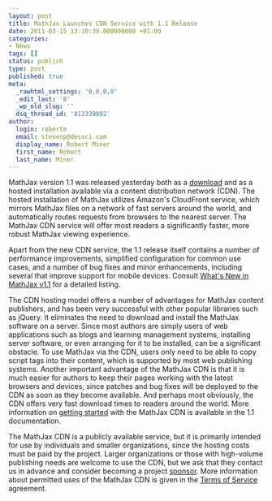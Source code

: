 ```yaml
---
layout: post
title: MathJax Launches CDN Service with 1.1 Release
date: 2011-03-15 13:10:39.000000000 +01:00
categories:
- News
tags: []
status: publish
type: post
published: true
meta:
  _rawhtml_settings: '0,0,0,0'
  _edit_last: '8'
  _wp_old_slug: ''
  dsq_thread_id: '812339892'
author:
  login: robertm
  email: stevenp@dessci.com
  display_name: Robert Miner
  first_name: Robert
  last_name: Miner
---
```


MathJax version 1.1 was released yesterday both as a [download](http://www.mathjax.org/download/) and as a hosted installation  available via a content distribution network (CDN).  The hosted installation of MathJax utilizes Amazon's CloudFront service, which mirrors MathJax files on a network of fast servers around the world, and automatically routes requests from browsers to the nearest server.  The MathJax CDN service will offer most readers a significantly faster, more robust MathJax viewing experience.

Apart from the new CDN service, the 1.1 release itself contains a number of performance improvements, simplified configuration for common use cases, and a number of bug fixes and minor enhancements, including several that improve support for mobile devices.  Consult [What's New in MathJax v1.1](http://www.mathjax.org/docs/1.1/whats-new.html) for a detailed listing. 

The CDN hosting model offers a number of advantages for MathJax content publishers, and has been very successful with other popular libraries such as jQuery.  It eliminates the need to download and install the MathJax software on a server.  Since most authors are simply users of web applications such as blogs and learning management systems, installing server software, or even arranging for it to be installed, can be a significant obstacle.  To use MathJax via the CDN, users only need to be able to copy script tags into their content, which is supported by most web publishing systems. Another important advantage of the MathJax CDN is that it is much easier for authors to keep their pages working with the latest browsers and devices, since patches and bug fixes will be deployed to the CDN as soon as they become available.  And perhaps most obviously, the CDN offers very fast download times to readers around the world. More information on [getting started](http://www.mathjax.org/docs/1.1/start.html) with the MathJax CDN is available in the 1.1 documentation.

The MathJax CDN is a publicly available service, but it is primarily intended for use by individuals and smaller organizations, since the hosting costs must be paid by the project.  Larger organizations or those with high-volume publishing needs are welcome to use the CDN, but we ask that they contact us in advance and consider becoming a project [sponsor](http://www.mathjax.org/sponsors/).  More information about permitted uses of the MathJax CDN is given in the [Terms of Service](http://www.mathjax.org/download/mathjax-cdn-terms-of-service/) agreement.